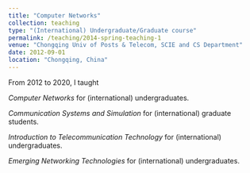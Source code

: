 ```yaml
---
title: "Computer Networks"
collection: teaching
type: "(International) Undergraduate/Graduate course"
permalink: /teaching/2014-spring-teaching-1
venue: "Chongqing Univ of Posts & Telecom, SCIE and CS Department"
date: 2012-09-01
location: "Chongqing, China"
---
```


From 2012 to 2020, I taught

<em>Computer Networks</em> for (international) undergraduates.

<em>Communication Systems and Simulation</em> for (international) graduate students.

<em>Introduction to Telecommunication Technology</em> for (international) undergraduates.

<em>Emerging Networking Technologies</em> for (international) undergraduates.
